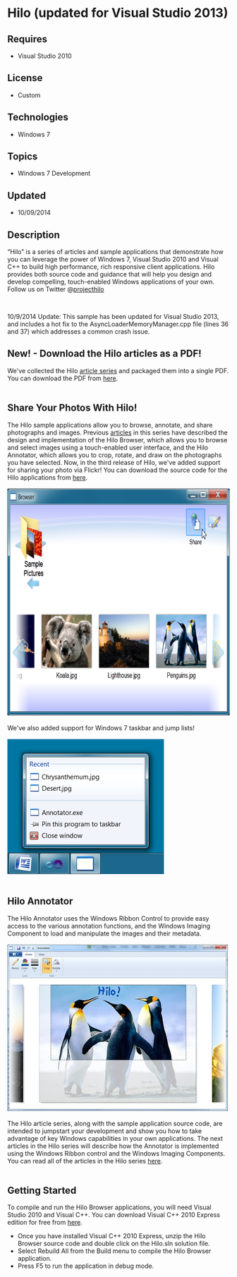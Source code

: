 # Hilo (updated for Visual Studio 2013)
## Requires
- Visual Studio 2010
## License
- Custom
## Technologies
- Windows 7
## Topics
- Windows 7 Development
## Updated
- 10/09/2014
## Description

<p><span id="ctl00_ctl00_Content_TabContentPanel_Content_wikiSourceLabel">&ldquo;Hilo&rdquo; is a series of articles and sample applications that demonstrate how you can leverage the power of Windows 7, Visual Studio 2010 and Visual C&#43;&#43; to build high performance,
 rich responsive client applications. Hilo provides both source code and guidance that will help you design and develop compelling, touch-enabled Windows applications of your own. Follow us on Twitter @<a class="externalLink" href="http://twitter.com/projecthilo">projecthilo</a></span></p>
<p>&nbsp;</p>
<p><span>10/9/2014 Update: This sample has been updated for Visual Studio 2013, and includes a hot fix to the AsyncLoaderMemoryManager.cpp file (lines 36 and 37) which addresses a common crash issue.<br>
</span></p>
<h2>New! - Download the Hilo articles as a PDF!</h2>
<p>We've collected the Hilo <a class="externalLink" href="http://msdn.microsoft.com/en-us/library/ff708696%28v=MSDN.10%29.aspx">
article series</a> and packaged them into a single PDF. You can download the PDF from
<a href="http://code.msdn.microsoft.com/Hilo-0e6f10bf/file/21217/1/Developing%20Hilo.pdf">
here</a>.<br>
<br>
</p>
<h2>Share Your Photos With Hilo!</h2>
<p>The Hilo sample applications allow you to browse, annotate, and share photographs and images. Previous
<a class="externalLink" href="http://msdn.microsoft.com/en-us/library/ff708696%28v=MSDN.10%29.aspx">
articles</a> in this series have described the design and implementation of the Hilo Browser, which allows you to browse and select images using a touch-enabled user interface, and the Hilo Annotator, which allows you to crop, rotate, and draw on the photographs
 you have selected. Now, in the third release of Hilo, we've added support for sharing your photo via Flickr! You can download the source code for the Hilo applications from
<a class="externalLink" href="http://archive.msdn.microsoft.com/Hilo/Release/ProjectReleases.aspx?ReleaseId=4986">
here</a>.<br>
<br>
<img src="21213-shot5.png" alt="Hilo Browser With Share Button" width="713" height="514"><br>
<br>
We've also added support for Windows 7 taskbar and jump lists!<br>
<br>
<img src="21214-shot6.png" alt="Hilo Browser Task List" width="355" height="306"><br>
<br>
</p>
<h2>Hilo Annotator</h2>
<p>The Hilo Annotator uses the Windows Ribbon Control to provide easy access to the various annotation functions, and the Windows Imaging Component to load and manipulate the images and their metadata.<br>
<br>
<img src="21215-shot4.jpg" alt="Hilo Annotator2" width="500" height="377"><br>
<br>
The Hilo article series, along with the sample application source code, are intended to jumpstart your development and show you how to take advantage of key Windows capabilities in your own applications. The next articles in the Hilo series will describe how
 the Annotator is implemented using the Windows Ribbon control and the Windows Imaging Components. You can read all of the articles in the Hilo series
<a class="externalLink" href="http://msdn.microsoft.com/en-us/library/ff708696%28v=MSDN.10%29.aspx">
here</a>.<br>
<br>
</p>
<h2>Getting Started</h2>
<p>To compile and run the Hilo Browser applications, you will need Visual Studio 2010 and Visual C&#43;&#43;. You can download Visual C&#43;&#43; 2010 Express edition for free from
<a class="externalLink" href="http://www.microsoft.com/express/Downloads/#2010-Visual-CPP">
here</a>.</p>
<ul>
<li>Once you have installed Visual C&#43;&#43; 2010 Express, unzip the Hilo Browser source code and double click on the Hilo.sln solution file.
</li><li>Select Rebuild All from the Build menu to compile the Hilo Browser application.
</li><li>Press F5 to run the application in debug mode. </li></ul>
